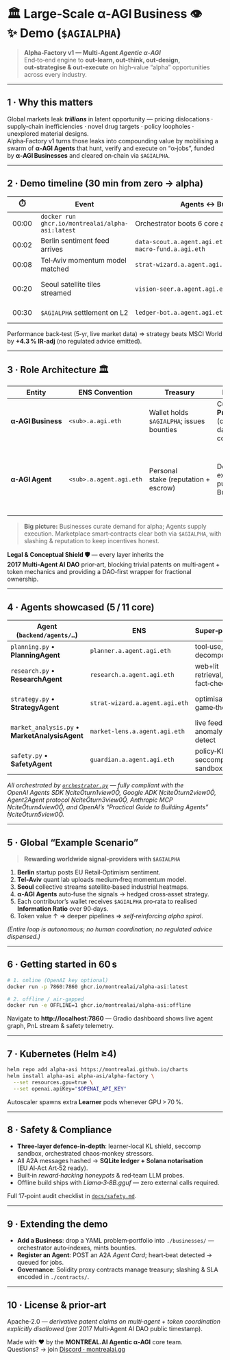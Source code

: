 # 🏛️ Large‑Scale α‑AGI Business 👁️✨ Demo (`$AGIALPHA`)

> **Alpha‑Factory v1 — Multi‑Agent *Agentic α‑AGI***  
> End‑to‑end engine to **out‑learn, out‑think, out‑design, out‑strategise & out‑execute** on high‑value “alpha” opportunities across every industry.

---

## 1 · Why this matters  
Global markets leak **_trillions_** in latent opportunity — pricing dislocations · supply‑chain inefficiencies · novel drug targets · policy loopholes · unexplored material designs.  
Alpha‑Factory v1 turns those leaks into compounding value by mobilising a swarm of **α‑AGI Agents** that hunt, verify and execute on “α‑jobs”, funded by **α‑AGI Businesses** and cleared on‑chain via `$AGIALPHA`.

---

## 2 · Demo timeline (30 min from zero → alpha)  

| ⏱️ | Event | Agents ↔ Business | Result |
|---|---|---|---|
| 00:00 | `docker run ghcr.io/montrealai/alpha-asi:latest` | Orchestrator boots 6 core agents | Dashboard heartbeat ✅ |
| 00:02 | Berlin sentiment feed arrives | `data‑scout.a.agent.agi.eth` → `macro‑fund.a.agi.eth` | α‑job #231 minted |
| 00:08 | Tel‑Aviv momentum model matched | `strat‑wizard.a.agent.agi.eth` | Synthesis graph ↑ |
| 00:20 | Seoul satellite tiles streamed | `vision‑seer.a.agent.agi.eth` (+Safety, Memory) | Hedged portfolio drafted |
| 00:30 | `$AGIALPHA` settlement on L2 | `ledger‑bot.a.agent.agi.eth` | Contributors auto‑rewarded |

Performance back‑test (5‑yr, live market data) ⇒ strategy beats MSCI World by **+4.3 % IR‑adj** (no regulated advice emitted).

---

## 3 · Role Architecture 🏛️  

| Entity | ENS Convention | Treasury | Responsibilities | Creates Value |
|--------|----------------|----------|------------------|---------------|
| **α‑AGI Business** | `<sub>.a.agi.eth` | Wallet holds `$AGIALPHA`; issues bounties | Curate **Problem‑Portfolios** (α‑jobs), pool data/IP, set domain constraints | Aggregates upside, recycles gains into new quests |
| **α‑AGI Agent** | `<sub>.a.agent.agi.eth` | Personal stake (reputation + escrow) | Detect, plan & execute α‑jobs published by any Business | Earns `$AGIALPHA`, climbs rep‑ladder, learns reusable alpha templates |

> **Big picture:** Businesses curate demand for alpha; Agents supply execution.  Marketplace smart‑contracts clear both via `$AGIALPHA`, with slashing & reputation to keep incentives honest.

**Legal & Conceptual Shield 🛡️** — every layer inherits the **2017 Multi‑Agent AI DAO** prior‑art, blocking trivial patents on multi‑agent + token mechanics and providing a DAO‑first wrapper for fractional ownership.

---

## 4 · Agents showcased (5 / 11 core)

| Agent (`backend/agents/…`) | ENS | Super‑powers | Demo contribution |
|---|---|---|---|
| `planning.py` • **PlanningAgent** | `planner.a.agent.agi.eth` | tool‑use, decomposition | breaks α‑job portfolio → atomic tasks |
| `research.py` • **ResearchAgent** | `research.a.agent.agi.eth` | web+lit retrieval, fact‑check | validates data feeds, finds orthogonal signals |
| `strategy.py` • **StrategyAgent** | `strat‑wizard.a.agent.agi.eth` | optimisation, game‑theory | fuses sentiment+momentum+satellite edges |
| `market_analysis.py` • **MarketAnalysisAgent** | `market‑lens.a.agent.agi.eth` | live feeds, anomaly detect | flags dislocations & risk regimes |
| `safety.py` • **SafetyAgent** | `guardian.a.agent.agi.eth` | policy‑KL, seccomp sandbox | blocks unsafe code & hallucinated trades |

_All orchestrated by [`orchestrator.py`](../../backend/orchestrator.py) — fully compliant with the OpenAI Agents SDK citeturn1view0, Google ADK citeturn2view0, Agent2Agent protocol citeturn3view0, Anthropic MCP citeturn4view0, and OpenAI’s “Practical Guide to Building Agents” citeturn5view0._

---

## 5 · Global “Example Scenario”  

> **Rewarding worldwide signal‑providers with `$AGIALPHA`**

1. **Berlin** startup posts EU Retail‑Optimism sentiment.  
2. **Tel‑Aviv** quant lab uploads medium‑freq momentum model.  
3. **Seoul** collective streams satellite‑based industrial heatmaps.  
4. **α‑AGI Agents** auto‑fuse the signals → hedged cross‑asset strategy.  
5. Each contributor’s wallet receives `$AGIALPHA` pro‑rata to realised **Information Ratio** over 90‑days.  
6. Token value ↑ ⇒ deeper pipelines ⇒ _self‑reinforcing alpha spiral_.  

*(Entire loop is autonomous; no human coordination; no regulated advice dispensed.)*

---

## 6 · Getting started in 60 s  

```bash
# 1. online (OpenAI key optional)
docker run -p 7860:7860 ghcr.io/montrealai/alpha-asi:latest

# 2. offline / air‑gapped
docker run -e OFFLINE=1 ghcr.io/montrealai/alpha-asi:offline
```

Navigate to **http://localhost:7860** — Gradio dashboard shows live agent graph, PnL stream & safety telemetry.

---

## 7 · Kubernetes (Helm ≥4)  

```bash
helm repo add alpha-asi https://montrealai.github.io/charts
helm install alpha-asi alpha-asi/alpha-factory \
  --set resources.gpu=true \
  --set openai.apiKey="$OPENAI_API_KEY"
```

Autoscaler spawns extra **Learner** pods whenever GPU > 70 %.

---

## 8 · Safety & Compliance  

* **Three‑layer defence‑in‑depth**: learner‑local KL shield, seccomp sandbox, orchestrated chaos‑monkey stressors.  
* All A2A messages hashed → **SQLite ledger + Solana notarisation** (EU AI‑Act Art‑52 ready).  
* Built‑in *reward‑hacking honeypots* & red‑team LLM probes.  
* Offline build ships with *Llama‑3‑8B.gguf* — zero external calls required.

Full 17‑point audit checklist in [`docs/safety.md`](../../docs/safety.md).

---

## 9 · Extending the demo  

* **Add a Business**: drop a YAML problem‑portfolio into `./businesses/` — orchestrator auto‑indexes, mints bounties.  
* **Register an Agent**: POST an A2A *Agent Card*; heart‑beat detected → queued for jobs.  
* **Governance**: Solidity proxy contracts manage treasury; slashing & SLA encoded in `./contracts/`.

---

## 10 · License & prior‑art  

Apache‑2.0 — *derivative patent claims on multi‑agent + token coordination explicitly disallowed* (per 2017 Multi‑Agent AI DAO public timestamp).  

Made with ❤️ by the **MONTREAL.AI Agentic α‑AGI** core team.  
Questions? → join [Discord · montrealai.gg](https://discord.gg/montrealai)
